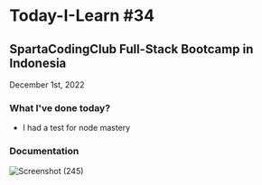 # Today-I-Learn #34
## SpartaCodingClub Full-Stack Bootcamp in Indonesia
December 1st, 2022

### What I've done today?
   - I had a test for node mastery

### Documentation
  
![Screenshot (245)](https://user-images.githubusercontent.com/62550785/205119267-76c15fa0-68a5-4bf2-8a71-ea1c1c7a0436.png)
